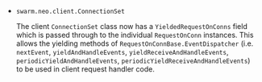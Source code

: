 * `swarm.neo.client.ConnectionSet`

  The client `ConnectionSet` class now has a `YieldedRequestOnConns` field which
  is passed through to the individual `RequestOnConn` instances. This allows the
  yielding methods of `RequestOnConnBase.EventDispatcher` (i.e. `nextEvent`,
  `yieldAndHandleEvents`, `yieldReceiveAndHandleEvents`,
  `periodicYieldAndHandleEvents`, `periodicYieldReceiveAndHandleEvents`) to be
  used in client request handler code.

